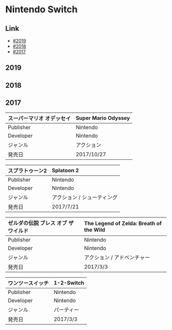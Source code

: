 # Nintendo Switch

## Link
* [#2019](#2019)
* [#2018](#2018)
* [#2017](#2017)

## 2019

## 2018

## 2017

| スーパーマリオ オデッセイ | Super Mario Odyssey |
|:--|:--|
| Publisher | Nintendo |
| Developer | Nintendo |
| ジャンル | アクション |
| 発売日 | 2017/10/27 |

| スプラトゥーン2 | Splatoon 2 |
|:--|:--|
| Publisher | Nintendo |
| Developer | Nintendo |
| ジャンル | アクション / シューティング |
| 発売日 | 2017/7/21 |

| ゼルダの伝説 ブレス オブ ザ ワイルド | The Legend of Zelda: Breath of the Wild |
|:--|:--|
| Publisher | Nintendo |
| Developer | Nintendo |
| ジャンル | アクション / アドベンチャー |
| 発売日 | 2017/3/3 |

| ワンツースイッチ | 1-2-Switch |
|:--|:--|
| Publisher | Nintendo |
| Developer | Nintendo |
| ジャンル | パーティー |
| 発売日 | 2017/3/3 |
